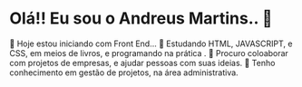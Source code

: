 # Olá!! Eu sou o Andreus Martins.. 👋
🔭 Hoje estou iniciando com Front End...
🌱 Estudando HTML, JAVASCRIPT, e CSS, em meios de livros, e programando na prática .
👯 Procuro coloaborar com projetos de empresas, e ajudar pessoas com suas ideias.
💬 Tenho conhecimento em gestão de projetos, na área administrativa.
